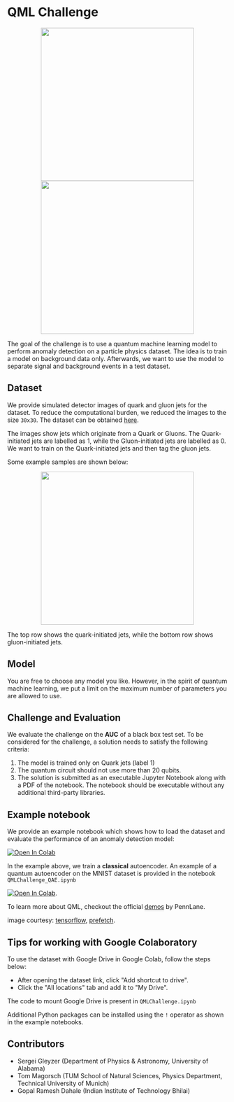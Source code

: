 # QML Challenge

<div align = "center">
  <img width='auto' height=350 src="https://blogger.googleusercontent.com/img/b/R29vZ2xl/AVvXsEjvFhfnoZf8qGq5B77keDh_bmSfdpSsd_MJXehTGKQOkfl4uUgBZ3fM8d0kjjcCGDfYDXwYzPpZf5moACKyK2Ejew-ldNRvAofzhHQXGTRYmJgHatvbLTR1nqXotI-QZj2sNVao87w5B6g/s1600/quantum+model.png">
  <img width='auto' height=350 src="https://prefetch.eu/know/concept/bloch-sphere/sketch-full.png?v=1">
</div>

The goal of the challenge is to use a quantum machine learning model to perform anomaly detection on a particle physics dataset.
The idea is to train a model on background data only. Afterwards, we want to use the model to separate signal and background events in a test dataset.


## Dataset

We provide simulated detector images of quark and gluon jets for the dataset. To reduce the computational burden, we reduced the images to the size `30x30`. The dataset can be obtained [here](https://drive.google.com/file/d/1dJiFRqMWhBzT6lS7neGrIBYEiYX8oveT/view?usp=sharing).

The images show jets which originate from a Quark or Gluons. The Quark-initiated jets are labelled as $1$, while the Gluon-initiated jets are labelled as $0$. We want to train on the Quark-initiated jets and then tag the gluon jets.

Some example samples are shown below:
<div align = "center">
  <img width='auto' height=350 src="./dataset.png">
</div>

The top row shows the quark-initiated jets, while the bottom row shows gluon-initiated jets.

## Model

You are free to choose any model you like. However, in the spirit of quantum machine learning, we put a limit on the maximum number of parameters you are allowed to use.

## Challenge and Evaluation

We evaluate the challenge on the **AUC** of a black box test set. To be considered for the challenge, a solution needs to satisfy the following criteria:

1. The model is trained only on Quark jets (label 1)
2. The quantum circuit should not use more than 20 qubits.
3. The solution is submitted as an executable Jupyter Notebook along with a PDF of the notebook. The notebook should be executable without any additional third-party libraries.

## Example notebook

We provide an example notebook which shows how to load the dataset and evaluate the performance of an anomaly detection model:

[![Open In Colab](https://colab.research.google.com/assets/colab-badge.svg)](https://colab.research.google.com/github/ML4SCI/DeepLearnHackathon/blob/qml/QMLChallenge/QMLChallenge.ipynb)

In the example above, we train a __classical__ autoencoder. An example of a quantum autoencoder on the MNIST dataset is provided in the notebook `QMLChallenge_QAE.ipynb`

[![Open In Colab](https://colab.research.google.com/assets/colab-badge.svg)](https://colab.research.google.com/github/ML4SCI/DeepLearnHackathon/blob/qml/QMLChallenge/QMLChallenge_QAE.ipynb).

To learn more about QML, checkout the official [demos](https://pennylane.ai/qml/demonstrations/) by PennLane.

image courtesy: [tensorflow](https://blog.tensorflow.org/2020/03/announcing-tensorflow-quantum-open.html), [prefetch](https://prefetch.eu/know/concept/bloch-sphere/).

## Tips for working with Google Colaboratory

To use the dataset with Google Drive in Google Colab, follow the steps below:
- After opening the dataset link, click "Add shortcut to drive".
- Click the "All locations" tab and add it to "My Drive".

The code to mount Google Drive is present in `QMLChallenge.ipynb`

Additional Python packages can be installed using the `!` operator as shown in the example notebooks.

## Contributors

- Sergei Gleyzer (Department of Physics & Astronomy, University of Alabama)
- Tom Magorsch (TUM School of Natural Sciences, Physics Department, Technical University of Munich)
- Gopal Ramesh Dahale (Indian Institute of Technology Bhilai)
